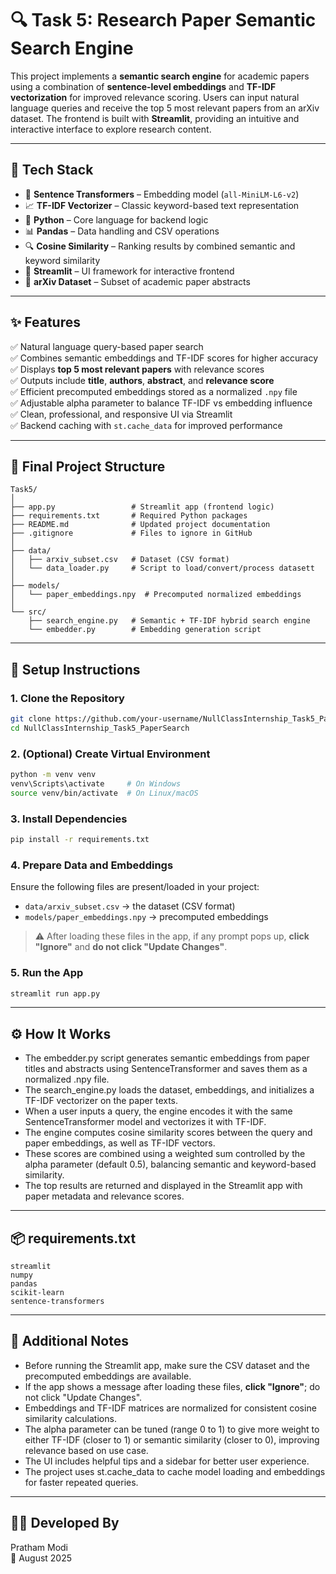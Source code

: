 # 🔍 Task 5: Research Paper Semantic Search Engine

This project implements a **semantic search engine** for academic papers using a combination of **sentence-level embeddings** and **TF-IDF vectorization** for improved relevance scoring. Users can input natural language queries and receive the top 5 most relevant papers from an arXiv dataset. The frontend is built with **Streamlit**, providing an intuitive and interactive interface to explore research content.

---

## 🚀 Tech Stack

- 🧠 **Sentence Transformers** – Embedding model (`all-MiniLM-L6-v2`)  
- 📈 **TF-IDF Vectorizer** – Classic keyword-based text representation  
- 🐍 **Python** – Core language for backend logic  
- 📊 **Pandas** – Data handling and CSV operations  
- 🔍 **Cosine Similarity** – Ranking results by combined semantic and keyword similarity  
- 🎯 **Streamlit** – UI framework for interactive frontend  
- 📝 **arXiv Dataset** – Subset of academic paper abstracts  

---

## ✨ Features

✅ Natural language query-based paper search  
✅ Combines semantic embeddings and TF-IDF scores for higher accuracy  
✅ Displays **top 5 most relevant papers** with relevance scores  
✅ Outputs include **title**, **authors**, **abstract**, and **relevance score**  
✅ Efficient precomputed embeddings stored as a normalized `.npy` file  
✅ Adjustable alpha parameter to balance TF-IDF vs embedding influence  
✅ Clean, professional, and responsive UI via Streamlit  
✅ Backend caching with `st.cache_data` for improved performance  

---

## 🧱 Final Project Structure

```
Task5/
│
├── app.py                 # Streamlit app (frontend logic)
├── requirements.txt       # Required Python packages
├── README.md              # Updated project documentation
├── .gitignore             # Files to ignore in GitHub
│
├── data/
│   ├── arxiv_subset.csv   # Dataset (CSV format)
│   └── data_loader.py     # Script to load/convert/process datasett
│
├── models/
│   └── paper_embeddings.npy  # Precomputed normalized embeddings
│
└── src/
    ├── search_engine.py   # Semantic + TF-IDF hybrid search engine
    └── embedder.py        # Embedding generation script
```

---

## 🔧 Setup Instructions

### 1. Clone the Repository

```bash
git clone https://github.com/your-username/NullClassInternship_Task5_PaperSearch.git
cd NullClassInternship_Task5_PaperSearch
```

### 2. (Optional) Create Virtual Environment

```bash
python -m venv venv
venv\Scripts\activate     # On Windows
source venv/bin/activate  # On Linux/macOS
```

### 3. Install Dependencies

```bash
pip install -r requirements.txt
```

### 4. Prepare Data and Embeddings

Ensure the following files are present/loaded in your project:

- `data/arxiv_subset.csv` → the dataset (CSV format)
- `models/paper_embeddings.npy` → precomputed embeddings

> ⚠️ After loading these files in the app, if any prompt pops up, **click "Ignore"** and **do not click "Update Changes"**.

### 5. Run the App

```bash
streamlit run app.py
```

---

## ⚙️ How It Works

- The embedder.py script generates semantic embeddings from paper titles and abstracts using SentenceTransformer and saves them as a normalized .npy file.
- The search_engine.py loads the dataset, embeddings, and initializes a TF-IDF vectorizer on the paper texts.
- When a user inputs a query, the engine encodes it with the same SentenceTransformer model and vectorizes it with TF-IDF.
- The engine computes cosine similarity scores between the query and paper embeddings, as well as TF-IDF vectors.
- These scores are combined using a weighted sum controlled by the alpha parameter (default 0.5), balancing semantic and keyword-based similarity.
- The top results are returned and displayed in the Streamlit app with paper metadata and relevance scores.

---

## 📦 requirements.txt

```
streamlit
numpy
pandas
scikit-learn
sentence-transformers
```

---

## 📌 Additional Notes

- Before running the Streamlit app, make sure the CSV dataset and the precomputed embeddings are available.
- If the app shows a message after loading these files, **click "Ignore"**; do not click "Update Changes".
- Embeddings and TF-IDF matrices are normalized for consistent cosine similarity calculations.
- The alpha parameter can be tuned (range 0 to 1) to give more weight to either TF-IDF (closer to 1) or semantic similarity (closer to 0), improving relevance based on use case.
- The UI includes helpful tips and a sidebar for better user experience.
- The project uses st.cache_data to cache model loading and embeddings for faster repeated queries.


---

## 👨‍💻 Developed By

Pratham Modi  
📅 August 2025
